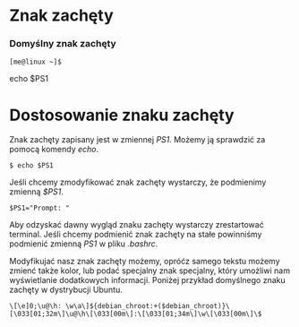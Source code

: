 # Znak zachęty

### Domyślny znak zachęty

```
[me@linux ~]$
```

echo $PS1

# Dostosowanie znaku zachęty
Znak zachęty zapisany jest w zmiennej _PS1_. Możemy ją sprawdzić za pomocą komendy _echo_.
```
$ echo $PS1
```

Jeśli chcemy zmodyfikować znak zachęty wystarczy, że podmienimy zmienną _$PS1_.
```
$PS1="Prompt: "
```

Aby odzyskać dawny wygląd znaku zachęty wystarczy zrestartować terminal. Jeśli chcemy podmienić znak zachęty na stałe powinniśmy podmienić zmienną _PS1_ w pliku _.bashrc_.

Modyfikujać nasz znak zachęty możemy, opróćz samego tekstu możemy zmienć także kolor, lub podać specjalny znak specjalny, który umożliwi nam wyświetlanie dodatkowych informacji. Poniżej przykład domyślnego znaku zachęty w dystrybucji Ubuntu.

```
\[\e]0;\u@\h: \w\a\]${debian_chroot:+($debian_chroot)}\[\033[01;32m\]\u@\h\[\033[00m\]:\[\033[01;34m\]\w\[\033[00m\]\$
```
